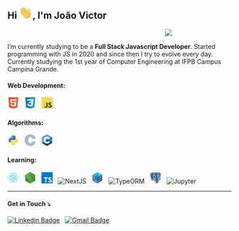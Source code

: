 ## Hi <img src="https://raw.githubusercontent.com/ABSphreak/ABSphreak/master/gifs/Hi.gif" width="30px">, I'm João Victor

<img src="https://www.flaticon.com/svg/static/icons/svg/479/479026.svg" align="right" width=150 /><br>

I’m currently studying to be a **Full Stack Javascript Developer**. Started programming with JS in 2020 and since then I try to evolve every day.
Currently studying the 1st year of Computer Engineering at IFPB Campus Campina Grande.

#### Web Development: <br>
<img height="26" alt="HTML" src="https://raw.githubusercontent.com/devicons/devicon/master/icons/html5/html5-original.svg"> &nbsp;
<img height="26" alt="CSS" src="https://raw.githubusercontent.com/devicons/devicon/master/icons/css3/css3-original.svg"> &nbsp;
<img height="26" alt="Javascript" src="https://raw.githubusercontent.com/devicons/devicon/master/icons/javascript/javascript-original.svg">

#### Algorithms: <br>
<img height="26" alt="Python" src="https://raw.githubusercontent.com/devicons/devicon/master/icons/python/python-original.svg"> &nbsp;
<img height="26" alt="C" src="https://raw.githubusercontent.com/devicons/devicon/master/icons/c/c-original.svg"> &nbsp;
<img height="26" alt="C++" src="https://raw.githubusercontent.com/devicons/devicon/master/icons/cplusplus/cplusplus-original.svg">

#### Learning: <br>
<img height="26" alt="React" src="https://raw.githubusercontent.com/devicons/devicon/master/icons/react/react-original.svg"> &nbsp;
<img height="26" alt="NodeJS" src="https://raw.githubusercontent.com/devicons/devicon/master/icons/nodejs/nodejs-original.svg"> &nbsp;
<img height="26" alt="Typescript" src="https://raw.githubusercontent.com/devicons/devicon/master/icons/typescript/typescript-original.svg"> &nbsp;
<img height="26" alt="NextJS" src="https://assets.vercel.com/image/upload/v1607554385/repositories/next-js/next-logo.png"> &nbsp;
<img height="26" alt="Sequelize" src="https://raw.githubusercontent.com/devicons/devicon/master/icons/sequelize/sequelize-original.svg"> &nbsp;
<img height="26" alt="TypeORM" src="https://img.stackshare.io/service/7419/20165699.png"> &nbsp;
<img height="26" alt="Postgres" src="https://raw.githubusercontent.com/devicons/devicon/master/icons/postgresql/postgresql-original.svg"> &nbsp;
<img height="26" alt="Jupyter" src="https://4.bp.blogspot.com/-BD3ZGiGy9Ms/WuJdYMbSh3I/AAAAAAACPrc/jePCk-BAX_g3_BED91p_zFgqDBJ4lR_JQCLcBGAs/s1600/jupyter.png">

<hr>

#### Get in Touch ⤵️

[![Linkedin Badge](https://img.shields.io/badge/linkedin%20-%230077B5.svg?&style=for-the-badge&logo=linkedin&logoColor=white)](https://www.linkedin.com/in/joaovictornsv/) &nbsp;
[![Gmail Badge](https://img.shields.io/badge/GMAIL-%23DC322F.svg?&style=for-the-badge&logo=gmail&logoColor=white)](mailto:joaovictornsv@gmail.com)
